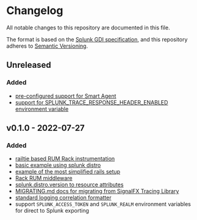 # Changelog

All notable changes to this repository are documented in this file.

The format is based on the [Splunk GDI specification](https://github.com/signalfx/gdi-specification/blob/v1.0.0/specification/repository.md),
and this repository adheres to [Semantic Versioning](https://semver.org/spec/v2.0.0.html).

## Unreleased

### Added

- [pre-configured support for Smart
  Agent](https://github.com/signalfx/splunk-otel-ruby/pull/8)
- [support for SPLUNK_TRACE_RESPONSE_HEADER_ENABLED environment
  variable](https://github.com/signalfx/splunk-otel-ruby/pull/38)
  
## v0.1.0 - 2022-07-27

### Added

- [railtie based RUM Rack instrumentation](https://github.com/signalfx/splunk-otel-ruby/pull/26)
- [basic example using splunk distro](https://github.com/signalfx/splunk-otel-ruby/pull/20)
- [example of the most simplified rails setup](https://github.com/signalfx/splunk-otel-ruby/pull/24)
- [Rack RUM middleware](https://github.com/signalfx/splunk-otel-ruby/pull/23)
- [splunk.distro.version to resource attributes](https://github.com/signalfx/splunk-otel-ruby/pull/9)
- [MIGRATING.md docs for migrating from SignalFX Tracing Library](https://github.com/signalfx/splunk-otel-ruby/pull/18)
- [standard logging correlation formatter](https://github.com/signalfx/splunk-otel-ruby/pull/11)
- support `SPLUNK_ACCESS_TOKEN` and `SPLUNK_REALM` environment variables for direct
  to Splunk exporting
